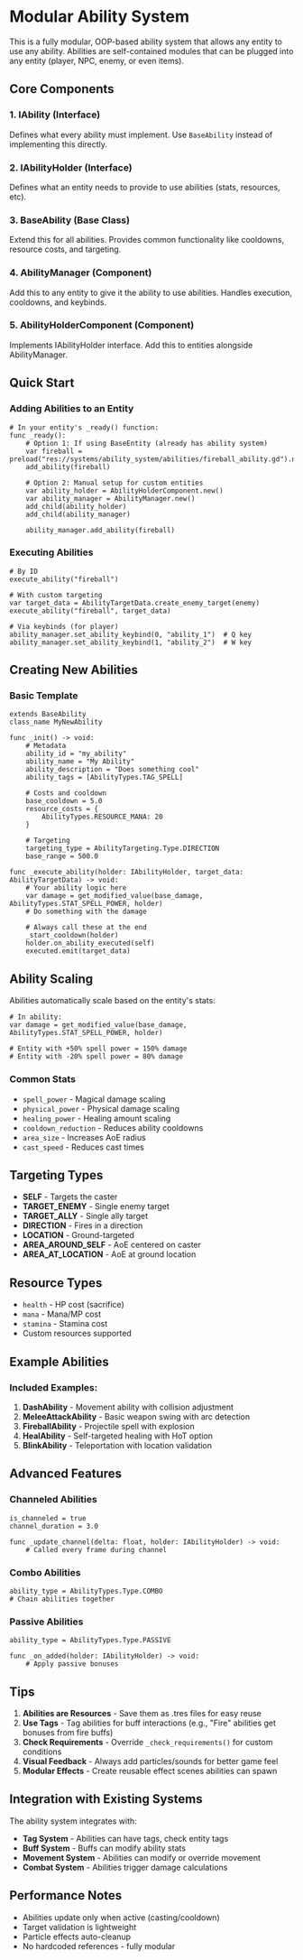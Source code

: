 # Modular Ability System

This is a fully modular, OOP-based ability system that allows any entity to use any ability. Abilities are self-contained modules that can be plugged into any entity (player, NPC, enemy, or even items).

## Core Components

### 1. **IAbility** (Interface)
Defines what every ability must implement. Use `BaseAbility` instead of implementing this directly.

### 2. **IAbilityHolder** (Interface) 
Defines what an entity needs to provide to use abilities (stats, resources, etc).

### 3. **BaseAbility** (Base Class)
Extend this for all abilities. Provides common functionality like cooldowns, resource costs, and targeting.

### 4. **AbilityManager** (Component)
Add this to any entity to give it the ability to use abilities. Handles execution, cooldowns, and keybinds.

### 5. **AbilityHolderComponent** (Component)
Implements IAbilityHolder interface. Add this to entities alongside AbilityManager.

## Quick Start

### Adding Abilities to an Entity

```gdscript
# In your entity's _ready() function:
func _ready():
    # Option 1: If using BaseEntity (already has ability system)
    var fireball = preload("res://systems/ability_system/abilities/fireball_ability.gd").new()
    add_ability(fireball)
    
    # Option 2: Manual setup for custom entities
    var ability_holder = AbilityHolderComponent.new()
    var ability_manager = AbilityManager.new() 
    add_child(ability_holder)
    add_child(ability_manager)
    
    ability_manager.add_ability(fireball)
```

### Executing Abilities

```gdscript
# By ID
execute_ability("fireball")

# With custom targeting
var target_data = AbilityTargetData.create_enemy_target(enemy)
execute_ability("fireball", target_data)

# Via keybinds (for player)
ability_manager.set_ability_keybind(0, "ability_1")  # Q key
ability_manager.set_ability_keybind(1, "ability_2")  # W key
```

## Creating New Abilities

### Basic Template

```gdscript
extends BaseAbility
class_name MyNewAbility

func _init() -> void:
    # Metadata
    ability_id = "my_ability"
    ability_name = "My Ability"
    ability_description = "Does something cool"
    ability_tags = [AbilityTypes.TAG_SPELL]
    
    # Costs and cooldown
    base_cooldown = 5.0
    resource_costs = {
        AbilityTypes.RESOURCE_MANA: 20
    }
    
    # Targeting
    targeting_type = AbilityTargeting.Type.DIRECTION
    base_range = 500.0

func _execute_ability(holder: IAbilityHolder, target_data: AbilityTargetData) -> void:
    # Your ability logic here
    var damage = get_modified_value(base_damage, AbilityTypes.STAT_SPELL_POWER, holder)
    # Do something with the damage
    
    # Always call these at the end
    _start_cooldown(holder)
    holder.on_ability_executed(self)
    executed.emit(target_data)
```

## Ability Scaling

Abilities automatically scale based on the entity's stats:

```gdscript
# In ability:
var damage = get_modified_value(base_damage, AbilityTypes.STAT_SPELL_POWER, holder)

# Entity with +50% spell power = 150% damage
# Entity with -20% spell power = 80% damage
```

### Common Stats
- `spell_power` - Magical damage scaling
- `physical_power` - Physical damage scaling  
- `healing_power` - Healing amount scaling
- `cooldown_reduction` - Reduces ability cooldowns
- `area_size` - Increases AoE radius
- `cast_speed` - Reduces cast times

## Targeting Types

- **SELF** - Targets the caster
- **TARGET_ENEMY** - Single enemy target
- **TARGET_ALLY** - Single ally target
- **DIRECTION** - Fires in a direction
- **LOCATION** - Ground-targeted
- **AREA_AROUND_SELF** - AoE centered on caster
- **AREA_AT_LOCATION** - AoE at ground location

## Resource Types

- `health` - HP cost (sacrifice)
- `mana` - Mana/MP cost
- `stamina` - Stamina cost
- Custom resources supported

## Example Abilities

### Included Examples:
1. **DashAbility** - Movement ability with collision adjustment
2. **MeleeAttackAbility** - Basic weapon swing with arc detection
3. **FireballAbility** - Projectile spell with explosion
4. **HealAbility** - Self-targeted healing with HoT option
5. **BlinkAbility** - Teleportation with location validation

## Advanced Features

### Channeled Abilities
```gdscript
is_channeled = true
channel_duration = 3.0

func _update_channel(delta: float, holder: IAbilityHolder) -> void:
    # Called every frame during channel
```

### Combo Abilities
```gdscript
ability_type = AbilityTypes.Type.COMBO
# Chain abilities together
```

### Passive Abilities
```gdscript
ability_type = AbilityTypes.Type.PASSIVE

func _on_added(holder: IAbilityHolder) -> void:
    # Apply passive bonuses
```

## Tips

1. **Abilities are Resources** - Save them as .tres files for easy reuse
2. **Use Tags** - Tag abilities for buff interactions (e.g., "Fire" abilities get bonuses from fire buffs)
3. **Check Requirements** - Override `_check_requirements()` for custom conditions
4. **Visual Feedback** - Always add particles/sounds for better game feel
5. **Modular Effects** - Create reusable effect scenes abilities can spawn

## Integration with Existing Systems

The ability system integrates with:
- **Tag System** - Abilities can have tags, check entity tags
- **Buff System** - Buffs can modify ability stats
- **Movement System** - Abilities can modify or override movement
- **Combat System** - Abilities trigger damage calculations

## Performance Notes

- Abilities update only when active (casting/cooldown)
- Target validation is lightweight
- Particle effects auto-cleanup
- No hardcoded references - fully modular
